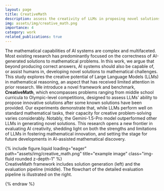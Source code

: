 ```yaml
---
layout: page
title: CreativeMath
description: assess the creativity of LLMs in proposing novel solutions to mathematical problems
img: assets/img/creative_math.png
importance: 4
category: work
related_publications: true
---
```


The mathematical capabilities of AI systems are complex and multifaceted. Most existing research has predominantly focused on the correctness of AI-generated solutions to mathematical problems. In this work, we argue that beyond producing correct answers, AI systems should also be capable of, or assist humans in, developing novel solutions to mathematical challenges. This study explores the creative potential of Large Language Models (LLMs) in mathematical reasoning, an aspect that has received limited attention in prior research. We introduce a novel framework and benchmark, **CreativeMath**, which encompasses problems ranging from middle school curricula to Olympic-level competitions, designed to assess LLMs' ability to propose innovative solutions after some known solutions have been provided. Our experiments demonstrate that, while LLMs perform well on standard mathematical tasks, their capacity for creative problem-solving varies considerably. Notably, the Gemini-1.5-Pro model outperformed other LLMs in generating novel solutions. This research opens a new frontier in evaluating AI creativity, shedding light on both the strengths and limitations of LLMs in fostering mathematical innovation, and setting the stage for future developments in AI-assisted mathematical discovery.

<div class="row">
    <div class="col-sm mt-3 mt-md-0">
        {% include figure.liquid loading="eager" path="assets/img/creative_math.png" title="example image" class="img-fluid rounded z-depth-1" %}
    </div>
</div>
<div class="caption">
    CreativeMath framework includes solution generation (left) and the evaluation pipeline (middle). The flowchart of the detailed evaluation pipeline is illustrated on the right.
</div>

{% endraw %}